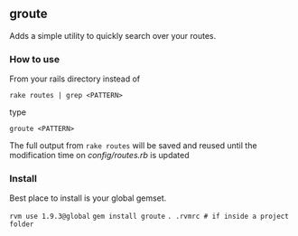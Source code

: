 ## groute

Adds a simple utility to quickly search over your routes.

### How to use

From your rails directory instead of

`rake routes | grep <PATTERN>`

type

`groute <PATTERN>`

The full output from `rake routes` will be saved and reused until the modification time on *config/routes.rb* is
updated

### Install

Best place to install is your global gemset.

`rvm use 1.9.3@global`
`gem install groute`
`. .rvmrc # if inside a project folder`
